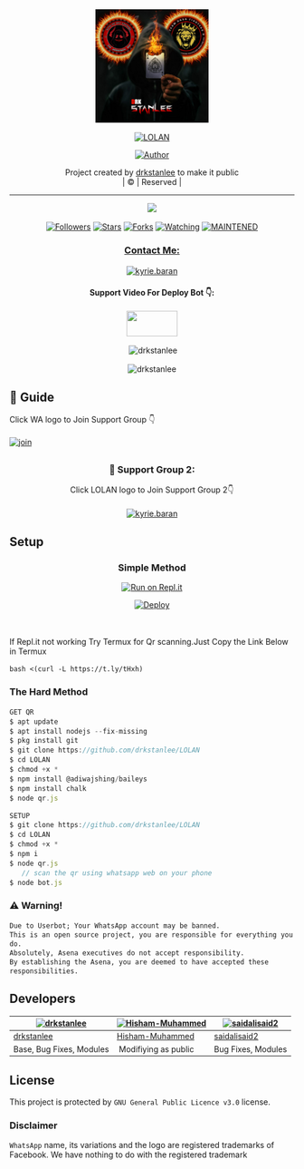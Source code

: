 
<div align="center">
  <img border-radius: 15px src="drk 2.jpg" width="200" height="200"/>
  <p align="center">
<a href="#"><img title="LOLAN" src="https://img.shields.io/badge/LOLAN-green?colorA=%23ff0000&colorB=%23017e40&style=for-the-badge"></a>
</p>
  <p align="center">
<a href="https://github.com/drkstanlee"><img title="Author" src="https://img.shields.io/badge/Author-drkstanlee/LOLAN?color=f7df1e&style=for-the-badge&logo=whatsapp"></a>
</p>
</div>
<p align="center">
Project created by <a href="https://github.com/drkstanlee">drkstanlee</a> to make it public
    <br>
       | © |
        Reserved |
    <br> 
</p>

----

  <p align="center">
  <a href="httsp://github.com/drkstanlee/LOLAN">
    <img src="https://img.shields.io/github/repo-size/drkstanlee/LOLAN?color=green&label=Repo%20total%20size&style=plastic">
<p align="center">
<a href="https://github.com/drkstanlee/followers"><img title="Followers" src="https://img.shields.io/github/followers/drkstanlee?color=f7df1e&style=flat-square"></a>
<a href="https://github.com/drkstanlee/LOLAN/stargazers/"><img title="Stars" src="https://img.shields.io/github/stars/drkstanlee/LOLAN?color=f7df1e&style=flat-square"></a>
<a href="https://github.com/drkstanlee/LOLAN/network/members"><img title="Forks" src="https://img.shields.io/github/forks/drkstanlee/LOLAN?color=f7df1e&style=flat-square"></a>
<a href="https://github.com/drkstanlee/LOLAN/watchers"><img title="Watching" src="https://img.shields.io/github/watchers/drkstanlee/LOLAN?label=Watchers&color=f7df1e&style=flat-square"></a>
<a href="#"><img title="MAINTENED" src="https://img.shields.io/badge/UNMAINTENED-YES-f7df1e.svg"</a>
</p>

<h3 align="center">Contact Me:</h3>
<p align="center">
<a href="https://instagram.com/ameer_.su_hail?utm_medium=copy_link" target="blank"><img align="center" src="https://cdn.jsdelivr.net/npm/simple-icons@3.0.1/icons/instagram.svg" alt="kyrie.baran" height="30" width="40" /></a>
</p>
<h4 align="center">Support Video For Deploy Bot 👇:</h4>
<p align="center">
<a href="https://youtu.be/_D4ZYuUSXjs" target="blank"><img align="center" src="https://upload.wikimedia.org/wikipedia/commons/thumb/e/e1/Logo_of_YouTube_%282015-2017%29.svg/1200px-Logo_of_YouTube_%282015-2017%29.svg.png" height="45" width="90" /></a>
</p>
  

<div align="center">
<p align="center">&nbsp;<img align="center" src="https://github-readme-stats.vercel.app/api?username=drkstanlee&show_icons=true&theme=nightowl" alt="drkstanlee" /></p>

<p align="center"><img align="center" src="https://github-readme-streak-stats.herokuapp.com/?user=drkstanlee&theme=nightowl" alt="drkstanlee" /></p>
</details> </div>


## 📢 Guide
Click WA logo to Join Support Group 👇
    <br>
<br>
  [![join](https://github.com/Alien-alfa/PublicBot/blob/main/wlogo.svg.png)](https://chat.whatsapp.com/FsDjV2uRKce4wgMpAtYwyf)

## 
  <h3 align="center">📢 Support Group 2:</h3>
<p align="center">
Click LOLAN logo to Join Support Group 2👇
    <br>
<br>
  <a href="https://chat.whatsapp.com/BLdaoLVnX6jFnkKHFjLbH6" target="blank"><img align="center" src="https://i.hizliresim.com/pce1372.png" alt="kyrie.baran" height="200" width="200" /></a>
</p>
    
## Setup
<div align="center">

  ### Simple Method
  
[![Run on Repl.it](https://repl.it/badge/github/quiec/whatsAlfa)](https://replit.com/@phaticusthiccy/WhatsAsena-QR)

[![Deploy](https://www.herokucdn.com/deploy/button.svg)](https://heroku.com/deploy?template=https://github.com/drkstanlee/LOLAN.git)
     </div>
<br>
<br >
If Repl.it not working Try Termux for Qr scanning.Just Copy the Link Below in Termux
```
bash <(curl -L https://t.ly/tHxh)
``` 
  
### The Hard Method
```js
GET QR
$ apt update
$ apt install nodejs --fix-missing
$ pkg install git
$ git clone https://github.com/drkstanlee/LOLAN
$ cd LOLAN
$ chmod +x *
$ npm install @adiwajshing/baileys
$ npm install chalk
$ node qr.js
```
      
```js
SETUP
$ git clone https://github.com/drkstanlee/LOLAN
$ cd LOLAN
$ chmod +x *
$ npm i
$ node qr.js
   // scan the qr using whatsapp web on your phone
$ node bot.js
```


### ⚠️ Warning! 
```
Due to Userbot; Your WhatsApp account may be banned.
This is an open source project, you are responsible for everything you do. 
Absolutely, Asena executives do not accept responsibility.
By establishing the Asena, you are deemed to have accepted these responsibilities.
```

## Developers
  <div align="center">
    
  [![drkstanlee](https://github.com/drkstanlee.png?size=100)](https://github.com/drkstanlee) |  [![Hisham-Muhammed](https://github.com/Hisham-Muhammed.png?size=100)](https://github.com/Hisham-Muhammed) | [![saidalisaid2](https://github.com/saidalisaid2.png?size=100)](https://github.com/saidalisaid2) 
----|----|----
[drkstanlee](https://github.com/drkstanlee)  | [Hisham-Muhammed](https://github.com/Hisham-Muhammed) | [saidalisaid2](https://github.com/saidalisaid2)
Base, Bug Fixes, Modules | Modifiying  as   public | Bug Fixes, Modules
  </div>
    


## License
This project is protected by `GNU General Public Licence v3.0` license.

### Disclaimer
`WhatsApp` name, its variations and the logo are registered trademarks of Facebook. We have nothing to do with the registered trademark
